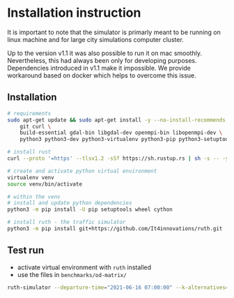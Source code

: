 # Installation instruction

It is important to note that the simulator is primarly meant to be running on linux machine and for large city simulations computer cluster.

Up to the version v1.1 it was also possible to run it on mac smoothly. Nevertheless, this had always been only for developing purposes. Dependencies introduced in v1.1 make it impossible. We provide workaround based on docker which helps to overcome this issue.

## Installation

``` sh
# requirements
sudo apt-get update && sudo apt-get install -y --no-install-recommends \
    git curl \
    build-essential gdal-bin libgdal-dev openmpi-bin libopenmpi-dev \
    python3 python3-dev python3-virtualenv python3-pip python3-setuptools python3-wheel

# install rust
curl --proto '=https' --tlsv1.2 -sSf https://sh.rustup.rs | sh -s -- -y

# create and activate python virtual environment
virtualenv venv
source venv/bin/activate

# within the venv
# install and update python dependencies
python3 -m pip install -U pip setuptools wheel cython

# install ruth - the traffic simulator
python3 -m pip install git+https://github.com/It4innovations/ruth.git
```

## Test run

* activate virtual environment with `ruth` installed
* use the files in `benchmarks/od-matrix/`


``` sh
ruth-simulator --departure-time="2021-06-16 07:00:00" --k-alternatives=4 --nproc=8 --out=simulation_record.pickle --seed=7 rank-by-prob-delay benchmarks/od-matrices/INPUT-od-matrix-10-vehicles-town-resolution.parquet benchmarks/od-matrices/prob-profile-for-2021-06-20T23:59:00+02:00--2021-06-27T23:59:00+02:00.mem 70 500
```

